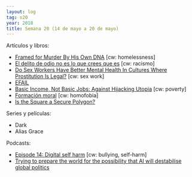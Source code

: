 ```yaml
---
layout: log
tag: s20
year: 2018
title: Semana 20 (14 de mayo a 20 de mayo)
---
```


Artículos y libros:

- [Framed for Murder By His Own DNA](https://www.themarshallproject.org/2018/04/19/framed-for-murder-by-his-own-dna) [cw: homelessness]
- [El delito de odio no es lo que crees que es](http://asihablociceron.blogspot.com/2018/05/el-delito-de-odio-no-es-lo-que-crees.html) [cw: racismo]
- [Do Sex Workers Have Better Mental Health In Cultures Where Prostitution Is Legal?](https://www.lehmiller.com/blog/2017/5/17/this-is-what-legalized-prostitution-looks-like-drsc7) [cw: sex work]
- [EFAIL](https://efail.de/)
- [Basic Income, Not Basic Jobs: Against Hijacking Utopia](http://slatestarcodex.com/2018/05/16/basic-income-not-basic-jobs-against-hijacking-utopia/) [cw: poverty]
- [Formación moral](http://asihablociceron.blogspot.com/2018/05/formacion-moral.html) [cw: homofobia]
- [Is the Square a Secure Polygon?](http://www.math3ma.com/mathema/2018/5/17/is-the-square-a-secure-polygon)

Series y películas:

- Dark
- Alias Grace

Podcasts:

- [Episode 14: Digital self harm](http://www.dylanmarron.com/podcast/) [cw: bullying, self-harm]
- [Trying to prepare the world for the possibility that AI will destabilise global politics](https://80000hours.org/podcast/episodes/allan-dafoe-politics-of-ai/)


